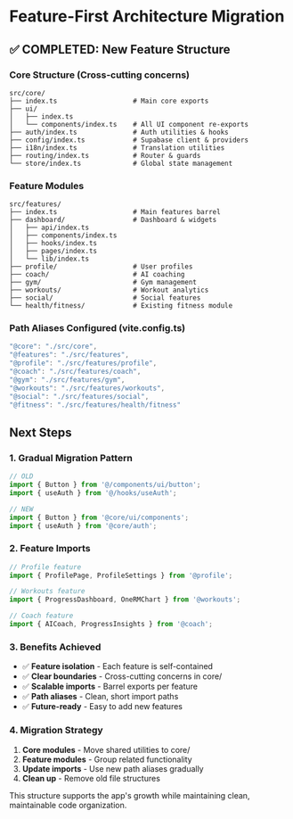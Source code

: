 # Feature-First Architecture Migration

## ✅ COMPLETED: New Feature Structure

### Core Structure (Cross-cutting concerns)
```
src/core/
├── index.ts                   # Main core exports
├── ui/
│   ├── index.ts
│   └── components/index.ts    # All UI component re-exports
├── auth/index.ts              # Auth utilities & hooks
├── config/index.ts            # Supabase client & providers
├── i18n/index.ts              # Translation utilities
├── routing/index.ts           # Router & guards
└── store/index.ts             # Global state management
```

### Feature Modules
```
src/features/
├── index.ts                   # Main features barrel
├── dashboard/                 # Dashboard & widgets
│   ├── api/index.ts
│   ├── components/index.ts
│   ├── hooks/index.ts
│   ├── pages/index.ts
│   └── lib/index.ts
├── profile/                   # User profiles
├── coach/                     # AI coaching
├── gym/                       # Gym management
├── workouts/                  # Workout analytics
├── social/                    # Social features
└── health/fitness/            # Existing fitness module
```

### Path Aliases Configured (vite.config.ts)
```typescript
"@core": "./src/core",
"@features": "./src/features", 
"@profile": "./src/features/profile",
"@coach": "./src/features/coach",
"@gym": "./src/features/gym", 
"@workouts": "./src/features/workouts",
"@social": "./src/features/social",
"@fitness": "./src/features/health/fitness"
```

## Next Steps

### 1. Gradual Migration Pattern
```typescript
// OLD
import { Button } from '@/components/ui/button';
import { useAuth } from '@/hooks/useAuth';

// NEW  
import { Button } from '@core/ui/components';
import { useAuth } from '@core/auth';
```

### 2. Feature Imports
```typescript
// Profile feature
import { ProfilePage, ProfileSettings } from '@profile';

// Workouts feature  
import { ProgressDashboard, OneRMChart } from '@workouts';

// Coach feature
import { AICoach, ProgressInsights } from '@coach';
```

### 3. Benefits Achieved
- ✅ **Feature isolation** - Each feature is self-contained
- ✅ **Clear boundaries** - Cross-cutting concerns in core/
- ✅ **Scalable imports** - Barrel exports per feature
- ✅ **Path aliases** - Clean, short import paths
- ✅ **Future-ready** - Easy to add new features

### 4. Migration Strategy
1. **Core modules** - Move shared utilities to core/
2. **Feature modules** - Group related functionality
3. **Update imports** - Use new path aliases gradually
4. **Clean up** - Remove old file structures

This structure supports the app's growth while maintaining clean, maintainable code organization.